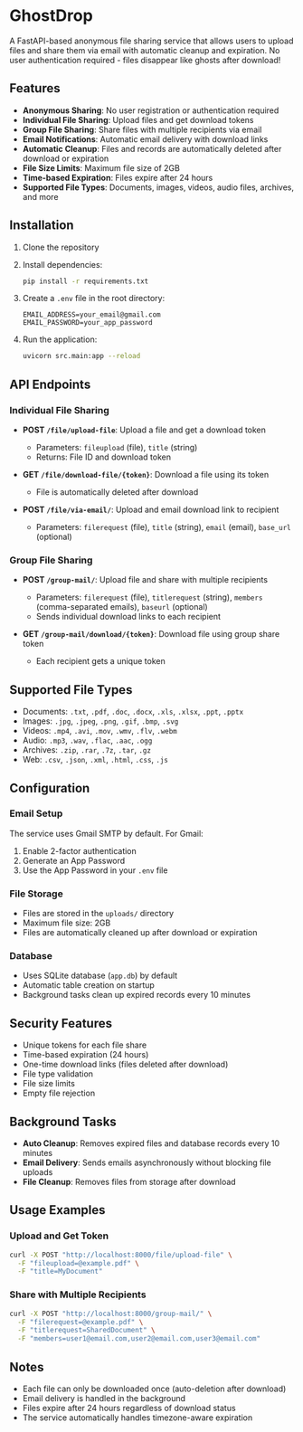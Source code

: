 # GhostDrop

A FastAPI-based anonymous file sharing service that allows users to upload files and share them via email with automatic cleanup and expiration. No user authentication required - files disappear like ghosts after download!

## Features

- **Anonymous Sharing**: No user registration or authentication required
- **Individual File Sharing**: Upload files and get download tokens
- **Group File Sharing**: Share files with multiple recipients via email
- **Email Notifications**: Automatic email delivery with download links
- **Automatic Cleanup**: Files and records are automatically deleted after download or expiration
- **File Size Limits**: Maximum file size of 2GB
- **Time-based Expiration**: Files expire after 24 hours
- **Supported File Types**: Documents, images, videos, audio files, archives, and more

## Installation

1. Clone the repository
2. Install dependencies:
   ```bash
   pip install -r requirements.txt
   ```

3. Create a `.env` file in the root directory:
   ```
   EMAIL_ADDRESS=your_email@gmail.com
   EMAIL_PASSWORD=your_app_password
   ```

4. Run the application:
   ```bash
   uvicorn src.main:app --reload
   ```

## API Endpoints

### Individual File Sharing

- **POST `/file/upload-file`**: Upload a file and get a download token
  - Parameters: `fileupload` (file), `title` (string)
  - Returns: File ID and download token

- **GET `/file/download-file/{token}`**: Download a file using its token
  - File is automatically deleted after download

- **POST `/file/via-email/`**: Upload and email download link to recipient
  - Parameters: `filerequest` (file), `title` (string), `email` (email), `base_url` (optional)

### Group File Sharing

- **POST `/group-mail/`**: Upload file and share with multiple recipients
  - Parameters: `filerequest` (file), `titlerequest` (string), `members` (comma-separated emails), `baseurl` (optional)
  - Sends individual download links to each recipient

- **GET `/group-mail/download/{token}`**: Download file using group share token
  - Each recipient gets a unique token

## Supported File Types

- Documents: `.txt`, `.pdf`, `.doc`, `.docx`, `.xls`, `.xlsx`, `.ppt`, `.pptx`
- Images: `.jpg`, `.jpeg`, `.png`, `.gif`, `.bmp`, `.svg`
- Videos: `.mp4`, `.avi`, `.mov`, `.wmv`, `.flv`, `.webm`
- Audio: `.mp3`, `.wav`, `.flac`, `.aac`, `.ogg`
- Archives: `.zip`, `.rar`, `.7z`, `.tar`, `.gz`
- Web: `.csv`, `.json`, `.xml`, `.html`, `.css`, `.js`

## Configuration

### Email Setup
The service uses Gmail SMTP by default. For Gmail:
1. Enable 2-factor authentication
2. Generate an App Password
3. Use the App Password in your `.env` file

### File Storage
- Files are stored in the `uploads/` directory
- Maximum file size: 2GB
- Files are automatically cleaned up after download or expiration

### Database
- Uses SQLite database (`app.db`) by default
- Automatic table creation on startup
- Background tasks clean up expired records every 10 minutes

## Security Features

- Unique tokens for each file share
- Time-based expiration (24 hours)
- One-time download links (files deleted after download)
- File type validation
- File size limits
- Empty file rejection

## Background Tasks

- **Auto Cleanup**: Removes expired files and database records every 10 minutes
- **Email Delivery**: Sends emails asynchronously without blocking file uploads
- **File Cleanup**: Removes files from storage after download

## Usage Examples

### Upload and Get Token
```bash
curl -X POST "http://localhost:8000/file/upload-file" \
  -F "fileupload=@example.pdf" \
  -F "title=MyDocument"
```

### Share with Multiple Recipients
```bash
curl -X POST "http://localhost:8000/group-mail/" \
  -F "filerequest=@example.pdf" \
  -F "titlerequest=SharedDocument" \
  -F "members=user1@email.com,user2@email.com,user3@email.com"
```

## Notes

- Each file can only be downloaded once (auto-deletion after download)
- Email delivery is handled in the background
- Files expire after 24 hours regardless of download status
- The service automatically handles timezone-aware expiration